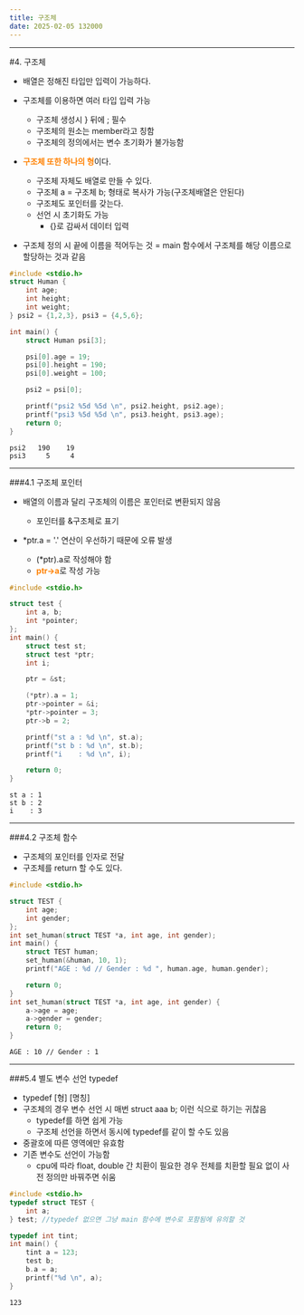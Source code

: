 ```yaml
---
title: 구조체
date: 2025-02-05 132000
---
```

---
#4. 구조체
* 배열은 정해진 타입만 입력이 가능하다.
* 구조체를 이용하면 여러 타입 입력 가능
  * 구조체 생성시 } 뒤에 ; 필수
  * 구조체의 원소는 member라고 칭함
  * 구조체의 정의에서는 변수 초기화가 불가능함

* <font color = 'ff8000'>**구조체 또한 하나의 형**</font>이다.
  * 구조체 자체도 배열로 만들 수 있다.
  * 구조체 a = 구조체 b; 형태로 복사가 가능(구조체배열은 안된다)
  * 구조체도 포인터를 갖는다.
  * 선언 시 초기화도 가능
    * {}로 감싸서 데이터 입력

* 구조체 정의 시 끝에 이름을 적어두는 것 = main 함수에서 구조체를 해당 이름으로 할당하는 것과 같음

```c
#include <stdio.h>
struct Human {
    int age;
    int height;
    int weight;
} psi2 = {1,2,3}, psi3 = {4,5,6};

int main() {
    struct Human psi[3];

    psi[0].age = 19;
    psi[0].height = 190;
    psi[0].weight = 100;

    psi2 = psi[0];

    printf("psi2 %5d %5d \n", psi2.height, psi2.age);
    printf("psi3 %5d %5d \n", psi3.height, psi3.age);
    return 0;
}
```

```text
psi2   190    19 
psi3     5     4 
```
---
###4.1 구조체 포인터
* 배열의 이름과 달리 구조체의 이름은 포인터로 변환되지 않음
  * 포인터를 &구조체로 표기

* *ptr.a = '.' 연산이 우선하기 때문에 오류 발생
  * (*ptr).a로 작성해야 함
  * <font color = 'ff8000'>**ptr->a**</font>로 작성 가능

```c
#include <stdio.h>

struct test {
    int a, b;
    int *pointer;
};
int main() {
    struct test st;
    struct test *ptr;
    int i;

    ptr = &st;

    (*ptr).a = 1;
    ptr->pointer = &i;
    *ptr->pointer = 3;
    ptr->b = 2;

    printf("st a : %d \n", st.a);
    printf("st b : %d \n", st.b);
    printf("i    : %d \n", i);

    return 0;
}
```
```text
st a : 1 
st b : 2 
i    : 3 
```

---
###4.2 구조체 함수
* 구조체의 포인터를 인자로 전달
* 구조체를 return 할 수도 있다.

```c
#include <stdio.h>

struct TEST {
    int age;
    int gender;
};
int set_human(struct TEST *a, int age, int gender);
int main() {
    struct TEST human;
    set_human(&human, 10, 1);
    printf("AGE : %d // Gender : %d ", human.age, human.gender);

    return 0;
}
int set_human(struct TEST *a, int age, int gender) {
    a->age = age;
    a->gender = gender;
    return 0;
}
```
```text
AGE : 10 // Gender : 1
```

---
###5.4 별도 변수 선언 typedef
* typedef [형] [명칭]
* 구조체의 경우 변수 선언 시 매번 struct aaa b; 이런 식으로 하기는 귀찮음
  * typedef를 하면 쉽게 가능
  * 구조체 선언을 하면서 동시에 typedef를 같이 할 수도 있음
* 중괄호에 따른 영역에만 유효함
* 기존 변수도 선언이 가능함
  * cpu에 따라 float, double 간 치환이 필요한 경우 전체를 치환할 필요 없이 사전 정의만 바꿔주면 쉬움
 
```c
#include <stdio.h>
typedef struct TEST {
    int a;
} test; //typedef 없으면 그냥 main 함수에 변수로 포함됨에 유의할 것

typedef int tint;
int main() {
    tint a = 123;
    test b;
    b.a = a;
    printf("%d \n", a);
}
```
```text
123
```
